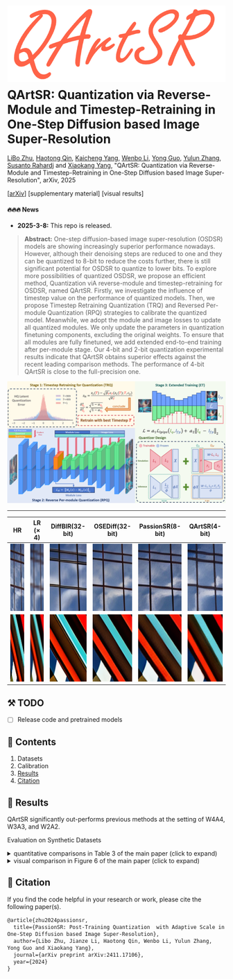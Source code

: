 <div align="center">
<p align="center" style="margin-bottom: 5px;"> 
    <img src="figs/qartsr.png" width="600px"> 
</p>
</div>

<h1 style="margin-top: 10px;">QArtSR: Quantization via Reverse-Module and Timestep-Retraining in One-Step Diffusion based Image Super-Resolution</h1>


[LiBo Zhu](https://github.com/LiBoZhu030073), [Haotong Qin](https://htqin.github.io/), [Kaicheng Yang](https://racoonykc.github.io/), [Wenbo Li](https://fenglinglwb.github.io/), [Yong Guo](https://www.guoyongcs.com/), [Yulun Zhang](http://yulunzhang.com/), [Susanto Rahardj](https://www.singaporetech.edu.sg/directory/faculty/susanto-rahardja) and [Xiaokang Yang](https://scholar.google.com/citations?user=yDEavdMAAAAJ), "QArtSR: Quantization via Reverse-Module and Timestep-Retraining in One-Step Diffusion based Image Super-Resolution", arXiv, 2025

[[arXiv](https://arxiv.org/abs/2411.17106)] [supplementary material] [visual results]

#### 🔥🔥🔥 News

- **2025-3-8:** This repo is released.

> **Abstract:** One-step diffusion-based image super-resolution (OSDSR) models are showing increasingly superior performance nowadays. However, although their denoising steps are reduced to one and they can be quantized to 8-bit to reduce the costs further, there is still significant potential for OSDSR to quantize to lower bits. To explore more possibilities of quantized OSDSR, we propose an efficient method, Quantization viA reverse-module and timestep-retraining for OSDSR, named QArtSR. Firstly, we investigate the influence of timestep value on the performance of quantized models. Then, we propose Timestep Retraining Quantization (TRQ) and Reversed Per-module Quantization (RPQ) strategies to calibrate the quantized model. Meanwhile, we adopt the module and image losses to update all quantized modules. We only update the parameters in quantization finetuning components, excluding the original weights. To ensure that all modules are fully finetuned, we add extended end-to-end training after per-module stage. Our 4-bit and 2-bit quantization experimental results indicate that QArtSR obtains superior effects against the recent leading comparison methods. The performance of 4-bit QArtSR is close to the full-precision one.

![](figs/main.png)

<!-- ---

[<img src="figs/C1.png" height="216"/>](https://imgsli.com/MjIyMjk5) [<img src="figs/C2.png" height="216"/>](https://imgsli.com/MjIyMzAy) [<img src="figs/C3.png" height="216"/>](https://imgsli.com/MjIyMzEw) [<img src="figs/C4.png" height="216"/>](https://imgsli.com/MjIyMzA4)

[<img src="figs/C5.png" height="215"/>](https://imgsli.com/MjIyMzA0) [<img src="figs/C6.png" height="215"/>](https://imgsli.com/MjIyMzAw) [<img src="figs/C7.png" height="215"/>](https://imgsli.com/MjIyMjk3) -->

---

|                      HR                      |                   LR  ($\times$ 4)                 |             DiffBIR(32-bit)             | OSEDiff(32-bit)  |             PassionSR(8-bit)             |    QArtSR(4-bit)             |
| :------------------------------------------: | :------------------------------------------: | :---------------------------------------------: | :---------------------------------------------: | :---------------------------------------------: | :---------------------------------------------: |
| <img src="figs/img055/HR Image.png" height=155> | <img src="figs/img055/lr_Image.png" height=155> | <img src="figs/img055/DiffBir Image.png" height=155> | <img src="figs/img055/OSEDiff Image.png" height=155> | <img src="figs/img055/PassionSR Image.png" height=155> |  <img src="figs/img055/Q-OSDSR Image.png" height=155> |
| <img src="figs/img081/HR Image.png" height=155> | <img src="figs/img081/lr_Image.png" height=155> | <img src="figs/img081/DiffBir Image.png" height=155> | <img src="figs/img081/OSEDiff Image.png" height=155> | <img src="figs/img081/PassionSR Image.png" height=155> |  <img src="figs/img081/Q-OSDSR Image.png" height=155> |
## ⚒️ TODO

* [ ] Release code and pretrained models

## 🔗 Contents

1. Datasets
1. Calibration
1. [Results](#results)
1. [Citation](#citation)

## <a name="results"></a>🔎 Results

QArtSR significantly out-performs previous methods at the setting of W4A4, W3A3, and W2A2.


Evaluation on Synthetic Datasets


<details>
<summary>quantitative comparisons in Table 3 of the main paper (click to expand)</summary>
<p align="center">
  <img width="900" src="figs/results_table.png">
</p>

</details>

<details>
<summary>visual comparison in Figure 6 of the main paper (click to expand)</summary>
<p align="center">
  <img width="900" src="figs/results_visual.png">
</p>
</details>

## <a name="citation"></a>📎 Citation

If you find the code helpful in your research or work, please cite the following paper(s).

```
@article{zhu2024passionsr,
  title={PassionSR: Post-Training Quantization  with Adaptive Scale in One-Step Diffusion based Image Super-Resolution},
  author={Libo Zhu, Jianze Li, Haotong Qin, Wenbo Li, Yulun Zhang, Yong Guo and Xiaokang Yang},
  journal={arXiv preprint arXiv:2411.17106},
  year={2024}
}
```
